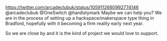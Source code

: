 https://twitter.com/arcadeclubuk/status/1059112660992774146 @arcadeclubuk @OneSwitch @hardistymark Maybe we can help you? We are in the process of setting up a hackspace/makerspace type thing in Bradford, hopefully with it becoming a firm reality early next year.

So we are close by and it is the kind of project we would love to support.